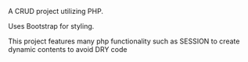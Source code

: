 A CRUD project utilizing PHP. 

Uses Bootstrap for styling. 

This project features many php functionality such as SESSION to create dynamic contents to avoid DRY code

